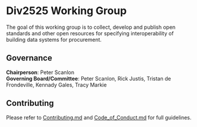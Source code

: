 # Div2525 Working Group

The goal of this working group is to collect, develop and publish open standards and other open resources for specifying interoperability of building data systems for procurement.

## Governance

**Chairperson**: Peter Scanlon  
**Governing Board/Committee**: Peter Scanlon, Rick Justis, Tristan de Frondeville, Kennady Gales, Tracy Markie

## Contributing

Please refer to [Contributing.md](docs/Contributing.md) and [Code_of_Conduct.md](docs/Code_of_Conduct.md) for full guidelines.
